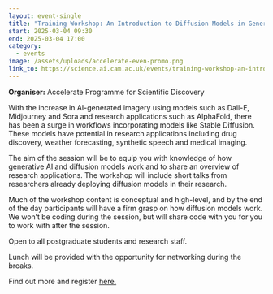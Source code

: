 ```yaml
---
layout: event-single
title: "Training Workshop: An Introduction to Diffusion Models in Generative AI"
start: 2025-03-04 09:30
end: 2025-03-04 17:00
category:
  - events
image: /assets/uploads/accelerate-even-promo.png
link_to: https://science.ai.cam.ac.uk/events/training-workshop-an-introduction-to-diffusion-models-in-generative-ai-1
---
```

**Organiser:** Accelerate Programme for Scientific Discovery 

With the increase in AI-generated imagery using models such as Dall-E, Midjourney and Sora and research applications such as AlphaFold, there has been a surge in workflows incorporating models like Stable Diffusion. These models have potential in research applications including drug discovery, weather forecasting, synthetic speech and medical imaging.

The aim of the session will be to equip you with knowledge of how generative AI and diffusion models work and to share an overview of research applications. The workshop will include short talks from researchers already deploying diffusion models in their research.

Much of the workshop content is conceptual and high-level, and by the end of the day participants will have a firm grasp on how diffusion models work. We won’t be coding during the session, but will share code with you for you to work with after the session.

Open to all postgraduate students and research staff.

Lunch will be provided with the opportunity for networking during the breaks.

Find out more and register [here.](https://www.training.cam.ac.uk/apsci/event/5586151)